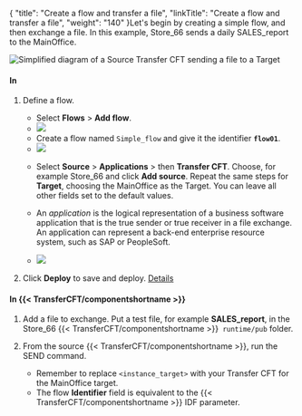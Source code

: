 {
    "title": "Create a flow and transfer a file",
    "linkTitle": "Create a flow and transfer a file",
    "weight": "140"
}Let's begin by creating a simple flow, and then exchange a file. In this example, Store\_66 sends a daily SALES\_report to the MainOffice.

<img src="/Images/TransferCFT/TransferCFT_Standard_w_cg.png" class="maxWidth" alt="Simplified diagram of a Source Transfer CFT sending a file to a Target" />

#### In

1.  Define a flow.
    -   Select **Flows** > **Add flow**.
    -   <img src="/Images/TransferCFT/flow01.png" class="maxWidth" />

    <!-- -->

    -   Create a flow named `Simple_flow` and give it the identifier **`flow01`**.
    -   <img src="/Images/TransferCFT/flow02.png" class="maxWidth" />

    <!-- -->

    -   Select **Source** > **Applications** > then **Transfer CFT**. Choose, for example Store\_66 and click **Add source**. Repeat the same steps for **Target**, choosing the MainOffice as the Target. You can leave all other fields set to the default values.

    -   An *application* is the logical representation of a business software application that is the true sender or true receiver in a file exchange. An application can represent a back-end enterprise resource system, such as SAP or PeopleSoft.

    -   <img src="/Images/TransferCFT/flow03.png" class="maxWidth" />
2.  Click ****Deploy**** to save and deploy. [Details](../intro_cg_task_catalog/t_savedeployflow)

#### In {{< TransferCFT/componentshortname  >}}

1.  Add a file to exchange. Put a test file, for example **SALES\_report**, in the Store\_66 {{< TransferCFT/componentshortname >}}` runtime/pub` folder.
2.  From the source {{< TransferCFT/componentshortname >}}, run the SEND command.
    -   Remember to replace `<instance_target>` with your Transfer CFT for the MainOffice target.

    <!-- -->

    -   The flow **Identifier** field is equivalent to the {{< TransferCFT/componentshortname >}} IDF parameter.
